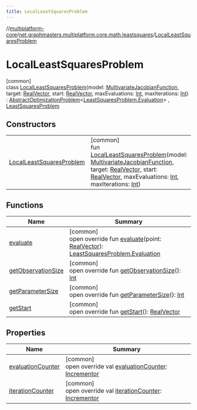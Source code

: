 ```yaml
---
title: LocalLeastSquaresProblem
---
```

//[multiplatform-core](../../../index.html)/[net.graphmasters.multiplatform.core.math.leastsquares](../index.html)/[LocalLeastSquaresProblem](index.html)



# LocalLeastSquaresProblem



[common]\
class [LocalLeastSquaresProblem](index.html)(model: [MultivariateJacobianFunction](../-multivariate-jacobian-function/index.html), target: [RealVector](../../net.graphmasters.multiplatform.core.math.linear/-real-vector/index.html), start: [RealVector](../../net.graphmasters.multiplatform.core.math.linear/-real-vector/index.html), maxEvaluations: [Int](https://kotlinlang.org/api/latest/jvm/stdlib/kotlin/-int/index.html), maxIterations: [Int](https://kotlinlang.org/api/latest/jvm/stdlib/kotlin/-int/index.html)) : [AbstractOptimizationProblem](../../net.graphmasters.multiplatform.core.math.optim/-abstract-optimization-problem/index.html)&lt;[LeastSquaresProblem.Evaluation](../-least-squares-problem/-evaluation/index.html)&gt; , [LeastSquaresProblem](../-least-squares-problem/index.html)



## Constructors


| | |
|---|---|
| [LocalLeastSquaresProblem](-local-least-squares-problem.html) | [common]<br>fun [LocalLeastSquaresProblem](-local-least-squares-problem.html)(model: [MultivariateJacobianFunction](../-multivariate-jacobian-function/index.html), target: [RealVector](../../net.graphmasters.multiplatform.core.math.linear/-real-vector/index.html), start: [RealVector](../../net.graphmasters.multiplatform.core.math.linear/-real-vector/index.html), maxEvaluations: [Int](https://kotlinlang.org/api/latest/jvm/stdlib/kotlin/-int/index.html), maxIterations: [Int](https://kotlinlang.org/api/latest/jvm/stdlib/kotlin/-int/index.html)) |


## Functions


| Name | Summary |
|---|---|
| [evaluate](evaluate.html) | [common]<br>open override fun [evaluate](evaluate.html)(point: [RealVector](../../net.graphmasters.multiplatform.core.math.linear/-real-vector/index.html)): [LeastSquaresProblem.Evaluation](../-least-squares-problem/-evaluation/index.html) |
| [getObservationSize](get-observation-size.html) | [common]<br>open override fun [getObservationSize](get-observation-size.html)(): [Int](https://kotlinlang.org/api/latest/jvm/stdlib/kotlin/-int/index.html) |
| [getParameterSize](get-parameter-size.html) | [common]<br>open override fun [getParameterSize](get-parameter-size.html)(): [Int](https://kotlinlang.org/api/latest/jvm/stdlib/kotlin/-int/index.html) |
| [getStart](get-start.html) | [common]<br>open override fun [getStart](get-start.html)(): [RealVector](../../net.graphmasters.multiplatform.core.math.linear/-real-vector/index.html) |


## Properties


| Name | Summary |
|---|---|
| [evaluationCounter](../../net.graphmasters.multiplatform.core.math.optim/-abstract-optimization-problem/evaluation-counter.html) | [common]<br>open override val [evaluationCounter](../../net.graphmasters.multiplatform.core.math.optim/-abstract-optimization-problem/evaluation-counter.html): [Incrementor](../../net.graphmasters.multiplatform.core.math.utils/-incrementor/index.html) |
| [iterationCounter](../../net.graphmasters.multiplatform.core.math.optim/-abstract-optimization-problem/iteration-counter.html) | [common]<br>open override val [iterationCounter](../../net.graphmasters.multiplatform.core.math.optim/-abstract-optimization-problem/iteration-counter.html): [Incrementor](../../net.graphmasters.multiplatform.core.math.utils/-incrementor/index.html) |

